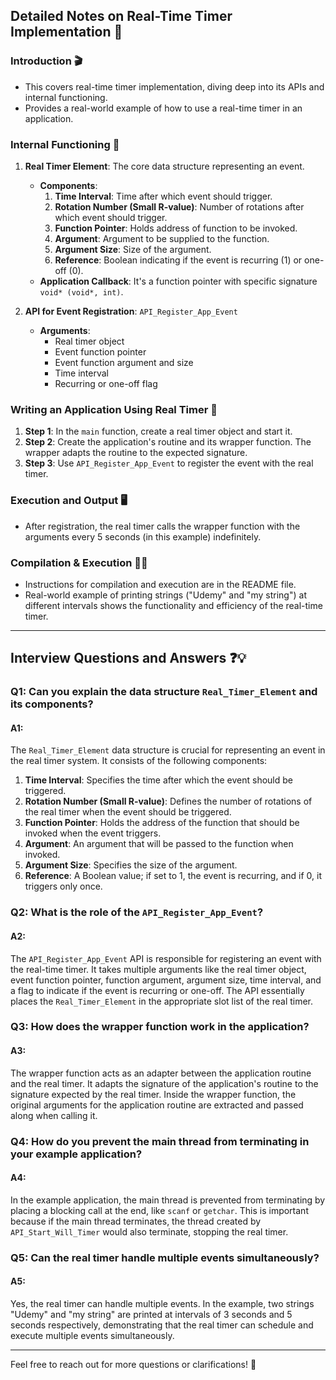 
## Detailed Notes on Real-Time Timer Implementation 📝

### Introduction 🎬
- This covers real-time timer implementation, diving deep into its APIs and internal functioning.
- Provides a real-world example of how to use a real-time timer in an application.

### Internal Functioning 🤖
1. **Real Timer Element**: The core data structure representing an event.
    - **Components**:
        1. **Time Interval**: Time after which event should trigger.
        2. **Rotation Number (Small R-value)**: Number of rotations after which event should trigger.
        3. **Function Pointer**: Holds address of function to be invoked.
        4. **Argument**: Argument to be supplied to the function.
        5. **Argument Size**: Size of the argument.
        6. **Reference**: Boolean indicating if the event is recurring (1) or one-off (0).
    - **Application Callback**: It's a function pointer with specific signature `void* (void*, int)`.

2. **API for Event Registration**: `API_Register_App_Event`
    - **Arguments**:
        - Real timer object
        - Event function pointer
        - Event function argument and size
        - Time interval
        - Recurring or one-off flag

### Writing an Application Using Real Timer 📜
1. **Step 1**: In the `main` function, create a real timer object and start it.
2. **Step 2**: Create the application's routine and its wrapper function. The wrapper adapts the routine to the expected signature.
3. **Step 3**: Use `API_Register_App_Event` to register the event with the real timer.

### Execution and Output 🖥️
- After registration, the real timer calls the wrapper function with the arguments every 5 seconds (in this example) indefinitely.

### Compilation & Execution 🏃‍♂️
- Instructions for compilation and execution are in the README file.
- Real-world example of printing strings ("Udemy" and "my string") at different intervals shows the functionality and efficiency of the real-time timer.

---

## Interview Questions and Answers ❓💡

### Q1: Can you explain the data structure `Real_Timer_Element` and its components?
#### A1:
The `Real_Timer_Element` data structure is crucial for representing an event in the real timer system. It consists of the following components:
1. **Time Interval**: Specifies the time after which the event should be triggered.
2. **Rotation Number (Small R-value)**: Defines the number of rotations of the real timer when the event should be triggered.
3. **Function Pointer**: Holds the address of the function that should be invoked when the event triggers.
4. **Argument**: An argument that will be passed to the function when invoked.
5. **Argument Size**: Specifies the size of the argument.
6. **Reference**: A Boolean value; if set to 1, the event is recurring, and if 0, it triggers only once.

### Q2: What is the role of the `API_Register_App_Event`?
#### A2:
The `API_Register_App_Event` API is responsible for registering an event with the real-time timer. It takes multiple arguments like the real timer object, event function pointer, function argument, argument size, time interval, and a flag to indicate if the event is recurring or one-off. The API essentially places the `Real_Timer_Element` in the appropriate slot list of the real timer.

### Q3: How does the wrapper function work in the application?
#### A3:
The wrapper function acts as an adapter between the application routine and the real timer. It adapts the signature of the application's routine to the signature expected by the real timer. Inside the wrapper function, the original arguments for the application routine are extracted and passed along when calling it.

### Q4: How do you prevent the main thread from terminating in your example application?
#### A4:
In the example application, the main thread is prevented from terminating by placing a blocking call at the end, like `scanf` or `getchar`. This is important because if the main thread terminates, the thread created by `API_Start_Will_Timer` would also terminate, stopping the real timer.

### Q5: Can the real timer handle multiple events simultaneously?
#### A5:
Yes, the real timer can handle multiple events. In the example, two strings "Udemy" and "my string" are printed at intervals of 3 seconds and 5 seconds respectively, demonstrating that the real timer can schedule and execute multiple events simultaneously.

---

Feel free to reach out for more questions or clarifications! 🤝
